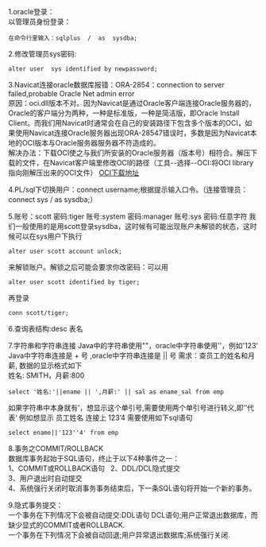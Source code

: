 1.oracle登录：  
以管理员身份登录：

	在命令行里输入：sqlplus  /  as  sysdba;
2.修改管理员sys密码:

	alter user  sys identified by newpassword;
3.Navicat连接oracle数据库报错：ORA-2854：connection to server failed,probable Oracle Net admin error  
原因：oci.dll版本不对。因为Navicat是通过Oracle客户端连接Oracle服务器的，Oracle的客户端分为两种，一种是标准版，一种是简洁版，即Oracle Install Client。而我们用Navicat时通常会在自己的安装路径下包含多个版本的OCI，如果使用Navicat连接Oracle服务器出现ORA-28547错误时，多数是因为Navicat本地的OCI版本与Oracle服务器服务器不符造成的。  
解决办法：下载OCI使之与我们所安装的Oracle服务器（版本号）相符合。解压下载的文件，在Navicat客户端里修改OCI的路径（工具--选择--OCI:将OCI library指向刚解压出来的OCI文件）
[OCI下载地址](http://www.oracle.com/technetwork/database/features/instant-client/index-097480.html)

4.PL/sql下切换用户：connect username;根据提示输入口令。（连接管理员：connect sys / as sysdba;）

5.账号：scott 密码:tiger   账号:system 密码:manager  账号:sys  密码:任意字符
我们一般使用的是用scott登录sysdba，这时候有可能出现账户未解锁的状态，这时候可以在sys用户下执行

	alter user scott account unlock;
	
来解锁账户。解锁之后可能会要求你改密码：可以用

	alter user scott identified by tiger;
再登录

	conn scott/tiger;

6.查询表结构:desc 表名

7.字符串和字符串连接
Java中的字符串使用""，oracle中字符串使用''，例如'123'
Java中字符串连接是 + 号 ,oracle中字符串连接是 || 号
需求：查员工的姓名和月薪, 数据的显示格式如下   
姓名: SMITH，月薪:800
	
	select '姓名:'||ename || ',月薪:' || sal as ename_sal from emp
	
如果字符串中本身就有’，想显示这个单引号,需要使用两个单引号进行转义,即’’代表‘
例如想显示 员工姓名 连接上 123’4 需要使用如下sql语句

	select ename||'123''4' from emp
	
8.事务之COMMIT/ROLLBACK  
数据库事务起始于SQL语句，终止于以下4种事件之一：  
1、COMMIT或ROLLBACK语句  
2、DDL/DCL隐式提交  
3、用户退出时自动提交  
4、系统强行关闭时取消事务事务结束后，下一条SQL语句将开始一个新的事务。

9.隐式事务提交：  
   一个事务在下列情况下会被自动提交:DDL语句 DCL语句;用户正常退出数据库，而缺少显式的COMMIT或者ROLLBACK.  
   一个事务在下列情况下会被自动回退;用户异常退出数据库;系统强行关闭.
